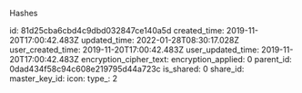 Hashes

id: 81d25cba6cbd4c9dbd032847ce140a5d
created_time: 2019-11-20T17:00:42.483Z
updated_time: 2022-01-28T08:30:17.028Z
user_created_time: 2019-11-20T17:00:42.483Z
user_updated_time: 2019-11-20T17:00:42.483Z
encryption_cipher_text: 
encryption_applied: 0
parent_id: 0dad434f58c94c608e219795d44a723c
is_shared: 0
share_id: 
master_key_id: 
icon: 
type_: 2